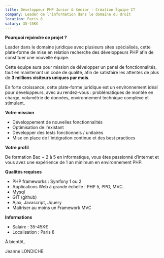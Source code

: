 ```yaml
---
title: Développeur PHP Junior & Sénior - Création Équipe IT
company: Leader de l'information dans le domaine du droit
location: Paris 8
salary: 35-45K€
---
```


<strong>Pourquoi rejoindre ce projet ?</strong>

Leader dans le domaine juridique avec plusieurs sites spécialisés, cette plate-forme de mise en relation recherche des développeurs PHP afin de constituer une nouvelle équipe.

Cette équipe aura pour mission de développer un panel de fonctionnalités, tout en maintenant un code de qualité, afin de satisfaire les attentes de plus de <strong>3 millions visiteurs uniques par mois</strong>.

En forte croissance, cette plate-forme juridique est un environnement idéal pour développeurs, avec au rendez-vous : problématiques de montée en charge, volumétrie de données, environnement technique complexe et stimulant.

<strong>Votre mission</strong>

- Développement de nouvelles fonctionnalités
- Optimisation de l'existant
- Développer des tests fonctionnels / unitaires
- Mise en place de l'intégration continue et des best practices

<strong>Votre profil</strong>

De formation Bac + 2 à 5 en informatique, vous êtes passionné d’internet et vous avez une expérience de 1 an minimum en environnement PHP.

<strong>Qualités requises</strong>

- PHP frameworks : Symfony 1 ou 2
- Applications Web à grande échelle : PHP 5, PPO, MVC.
- Mysql
- GIT (github)
- Ajax, Javascript, Jquery
- Maîtriser au moins un Framework MVC

<strong>Informations</strong>

- Salaire : 35-45K€
- Localisation : Paris 8

À bientôt,

Jeanne LONDICHE